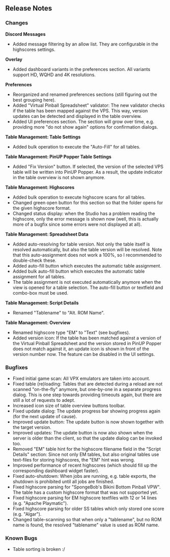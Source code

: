## Release Notes


### Changes

**Discord Messages**

- Added message filtering by an allow list. They are configurable in the highscores settings.

**Overlay**

- Added dashboard variants in the preferences section. All variants support HD, WQHD and 4K resolutions. 

**Preferences**

- Reorganized and renamed preferences sections (still figuring out the best grouping here).
- Added "Virtual Pinball Spreadsheet" validator: The new validator checks if the table has been mapped against the VPS. This way, version updates can be detected and displayed in the table overview.
- Added UI preferences section. The section will grow over time, e.g. providing more "do not show again" options for confirmation dialogs.

**Table Management: Table Settings**

- Added bulk operation to execute the "Auto-Fill" for all tables.


**Table Management: PinUP Popper Table Settings**

- Added "Fix Version" button. If selected, the version of the selected VPS table will be written into PinUP Popper. As a result, the update indicator in the table overview is not shown anymore.

**Table Management: Highscores**

- Added bulk operation to execute highscore scans for all tables.
- Changed green open button for this section so that the folder opens for the given highscore format.
- Changed status display: when the Studio has a problem reading the highscore, only the error message is shown now (well, this is actually more of a bugfix since some errors were not displayed at all). 

**Table Management: Spreadsheet Data**

- Added auto-resolving for table version. Not only the table itself is resolved automatically, but also the table version will be resolved. Note that this auto-assignment does not work a 100%, so I recommended to double-check these.
- Added auto-fill button which executes the automatic table assignment.
- Added bulk auto-fill button which executes the automatic table assignment for all tables.
- The table assignment is not executed automatically anymore when the view is opened for a table selection. The auto-fill button or textfield and combo-box must be used.

**Table Management: Script Details**

- Renamed "Tablename" to "Alt. ROM Name".

**Table Management: Overview**

- Renamed highscore type "EM" to "Text" (see bugfixes).
- Added version icon: If the table has been matched against a version of the Virtual Pinball Spreadsheet and the version stored in PinUP Popper does not match against it, an update icon is shown in front of the version number now. The feature can be disabled in the UI settings.

### Bugfixes

- Fixed initial game scan: All VPX emulators are taken into account.
- Fixed table (re)loading: Tables that are detected during a reload are not scanned "on-the-fly" anymore, but one-by-one in a separate progress dialog. This is one step towards providing timeouts again, but there are still a lot of requests to adept. 
- Increased icon size of table overview buttons toolbar.
- Fixed update dialog: The update progress bar showing progress again (for the next update of cause).
- Improved update button: The update button is now shown together with the target version.
- Improved updates: The update button is now also shown when the server is older than the client, so that the update dialog can be invoked too.
- Removed "EM" table hint for the highscore filename field in the "Script Details" section: Since not only EM tables, but also original tables use text-files for storing highscores, the "EM" hint was wrong.
- Improved performance of recent highscores (which should fill up the corresponding dashboard widget faster).
- Fixed auto-shutdown: When jobs are running, e.g. table exports, the shutdown is prohibited until all jobs are finished.
- Fixed highscore parsing for "SpongeBob's Bikini Bottom Pinball VPW". The table has a custom highscore format that was not supported yet.
- Fixed highscore parsing for EM highscore textfiles with 12 or 14 lines (e.g. "Apache Playmatic").
- Fixed highscore parsing for older SS tables which only stored one score (e.g. "Algar").
- Changed table-scanning so that when only a "tablename", but no ROM name is found, the resolved "tablename" value is used as ROM name.

### Known Bugs

- Table sorting is broken :/